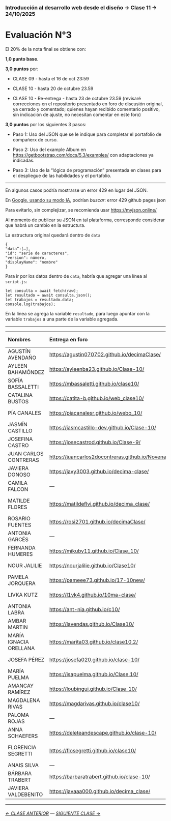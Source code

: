 ### Introducción al desarrollo web desde el diseño → Clase 11 → 24/10/2025

# Evaluación N°3

El 20% de la nota final se obtiene con: 

**1,0 punto base**.

**3,0 puntos** por:

- CLASE 09 - hasta el 16 de oct 23:59

- CLASE 10 - hasta 20 de octubre 23.59 

- CLASE 10 - Re-entrega - hasta 23 de octubre 23.59 (revisaré correcciones en el repositorio presentado en foro de discusión original, ya cerrado y comentado; quienes hayan recibido comentario positivo, sin indicación de ajuste, no necesitan comentar en este foro)

**3,0 puntos** por los siguientes 3 pasos: 

- Paso 1: Uso del JSON que se le indique para completar el portafolio de compañerx de curso.

- Paso 2: Uso del example Album en https://getbootstrap.com/docs/5.3/examples/ con adaptaciones ya indicadas.

- Paso 3: Uso de la “lógica de programación” presentada en clases para el despliegue de las habilidades y el portafolio.


- - - - - - - 

En algunos casos podría mostrarse un error 429 en lugar del JSON.

En [Google, usando su modo IA](https://www.google.com/), podrían *buscar*: error 429 github pages json

Para evitarlo, sin complejizar, se recomienda usar https://myjson.online/

Al momento de publicar su JSON en tal plataforma, corresponde considerar que habrá un cambio en la estructura.

La estructura original quedará dentro de `data` 

```
{
"data”:[…],
"id": "serie de caracteres",
"version": número,
"displayName": "nombre"
}
```

Para ir por los datos dentro de `data`, habría que agregar una línea al `script.js`:

```
let consulta = await fetch(raw);
let resultado = await consulta.json();
let trabajos = resultado.data;
console.log(trabajos);
```

En la línea se agrega la variable `resultado`, para luego apuntar con la variable `trabajos` a una parte de la variable agregada.

- - - - - - - 

|	Nombres		|	Entrega en foro	| Trabaja para… |
|:-------------|:---------|:-----------|
|	AGUSTÍN	AVENDAÑO	|	https://agustin070702.github.io/decimaClase/	| [Josefina Castro](https://github.com/josecastrod/) |
|	AYLEEN	BAHAMÓNDEZ	|	https://ayleenba23.github.io/Clase-10/	| [Bárbara Trabert](https://github.com/barbaratrabert/) |
|	SOFÍA	BASSALETTI	|	https://mbassaletti.github.io/clase10/	| [Rosario Fuentes](https://github.com/rosi2701/) |
|	CATALINA	BUSTOS	|	https://catita-b.github.io/web_clase10/	| [Pía Canales](https://github.com/piacanalesr/) |
|	PÍA	CANALES	|	https://piacanalesr.github.io/webo_10/	| [Catalina Bustos](https://github.com/catita-b/) |
|	JASMÍN	CASTILLO	|	https://jasmcastillo-dev.github.io/Clase-10/	| [Josefa Pérez](https://github.com/josefa020/) |
|	JOSEFINA	CASTRO	|	https://josecastrod.github.io/Clase-9/	| [Agustín Avendaño](https://github.com/agustin070702/) |
|	JUAN CARLOS	CONTRERAS	|	https://juancarlos2docontreras.github.io/NovenaClase/	| Javiera Baldebenito |
|	JAVIERA	DONOSO	|	https://javy3003.github.io/decima-clase/	| [Matilde Flores](https://github.com/matildeflvi/) |
|	CAMILA	FALCON	|	—	| — |
|	MATILDE	FLORES	|	https://matildeflvi.github.io/decima_clase/	|[ María Ignacia Orellana](https://github.com/marita03/) |
|	ROSARIO	FUENTES	|	https://rosi2701.github.io/decimaClase/	| [Pamela Jorquera](https://github.com/pameee73/) |
|	ANTONIA	GARCÉS	|	—	| [Bárbara Trabert](https://github.com/barbaratrabert/) |
|	FERNANDA	HUMERES	|	https://mikuby11.github.io/Clase_10/	| [Magdalena Rivas](https://github.com/magdarivas/) |
|	NOUR	JALILIE	|	https://nourjalilie.github.io/Clase10/	| [Ambar Martin](https://github.com/lavendas/) |
|	PAMELA	JORQUERA	|	https://pameee73.github.io/17-10new/	| [Rosario Fuentes](https://github.com/rosi2701/) |
|	LIVKA	KUTZ	|	https://l1vk4.github.io/10ma-clase/	| [Ayleen Bahamondez](https://github.com/ayleenba23/) |
|	ANTONIA	LABRA	|	https://ant-nia.github.io/c10/	| [Matilde Flores](https://github.com/matildeflvi/) |
|	AMBAR	MARTIN	|	https://lavendas.github.io/Clase10/	| [Nour Jalilie](https://github.com/nourjalilie/) |
|	MARÍA	IGNACIA ORELLANA	|	https://marita03.github.io/clase10.2/	| [Matilde Flores](https://github.com/matildeflvi/) |
|	JOSEFA	PÉREZ	|	https://josefa020.github.io/clase-10/	| [Jazmín Castillo](https://github.com/jasmcastillo-dev) |
|	MARÍA	PUELMA	|	https://isapuelma.github.io/Clase.10/	| [Javiera Valdebenito](https://github.com/javaaa000/) |
|	AMANCAY	RAMÍREZ	|	https://loubingui.github.io/Clase_10/	| [Magdalena Rivas](https://github.com/magdarivas/) |
|	MAGDALENA	RIVAS	|	https://magdarivas.github.io/clase10/	| [Javiera Valdebenito](https://github.com/javaaa000/) |
|	PALOMA	ROJAS	|	—	| [Amancay Ramirez](https://github.com/loubingui/) |
|	ANNA	SCHAEFERS	|	https://deleteandescape.github.io/clase-10/	| [Rosario Fuentes](https://github.com/rosi2701/) |
|	FLORENCIA	SEGRETTI	|	https://flosegretti.github.io/clase10/	| [María Ignacia Orellana](https://github.com/marita03/) |
|	ANAIS	SILVA	|	—	| — |
|	BÁRBARA	TRABERT	|	https://barbaratrabert.github.io/clase-10/	| [Livka Kutz](https://github.com/l1vk4/) |
|	JAVIERA	VALDEBENITO	|	https://javaaa000.github.io/decima_clase/	| [Magdalena Rivas](https://github.com/magdarivas/) |



- - - - - - - 

###### [← CLASE ANTERIOR](https://github.com/profesorfaco/opr/tree/main/clase-10) — [SIGUIENTE CLASE →](https://github.com/profesorfaco/opr/tree/main/clase-13)
